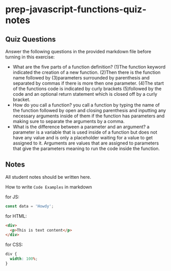 # prep-javascript-functions-quiz-notes

## Quiz Questions

Answer the following questions in the provided markdown file before turning in this exercise:

- What are the five parts of a function definition?
  (1)The function keyword indicated the creation of a new function. (2)Then there is the function name followed by (3)parameters surrounded by parenthesis and separated by commas if there is more then one parameter. (4)The start of the functions code is indicated by curly brackets (5)followed by the code and an optional return statement which is closed off by a curly bracket.
- How do you call a function?
  you call a function by typing the name of the function followed by open and closing parenthesis and inputting any necessary arguments inside of them if the function has parameters and making sure to separate the arguments by a comma.
- What is the difference between a parameter and an argument?
  a parameter is a variable that is used inside of a function but does not have any value and is only a placeholder waiting for a value to get assigned to it. Arguments are values that are assigned to parameters that give the parameters meaning to run the code inside the function.

## Notes

All student notes should be written here.

How to write `Code Examples` in markdown

for JS:

```javascript
const data = 'Howdy';
```

for HTML:

```html
<div>
  <p>This is text content</p>
</div>
```

for CSS:

```css
div {
  width: 100%;
}
```

